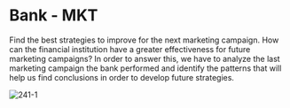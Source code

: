 # Bank - MKT
Find the best strategies to improve for the next marketing campaign. How can the financial institution have a greater effectiveness for future marketing campaigns? In order to answer this, we have to analyze the last marketing campaign the bank performed and identify the patterns that will help us find conclusions in order to develop future strategies.


![241-1](https://user-images.githubusercontent.com/79731491/139969568-63c807a3-34ed-49f0-90fa-409510ed3951.jpg)
